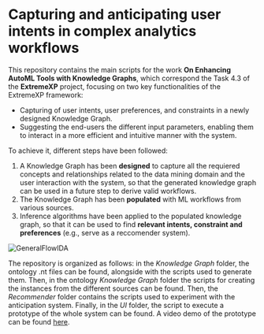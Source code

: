 # Capturing and anticipating user intents in complex analytics workflows

This repository contains the main scripts for the work **On Enhancing AutoML Tools with Knowledge Graphs**, which correspond the Task 4.3 of the **ExtremeXP** project, focusing on two key functionalities of the ExtremeXP framework: 
- Capturing of user intents, user preferences, and constraints in a newly designed Knowledge Graph.
- Suggesting the end-users the different input parameters, enabling them to interact in a more efficient and intuitive manner with the system.


To achieve it, different steps have been followed: 
1. A Knowledge Graph has been **designed** to capture all the requiered concepts and relationships related to the data mining domain and the user interaction with the system, so that the generated knowledge graph can be used in a future step to derive valid workflows.
2. The Knowledge Graph has been **populated** with ML workflows from various sources.
3. Inference algorithms have been applied to the populated knowledge graph, so that it can be used to find **relevant intents, constraint and preferences** (e.g., serve as a reccomender system).





![GeneralFlowIDA](https://github.com/gerardponsrecasens/capturing-and-anticipating-ML-intents/assets/95172600/c118b0e4-1122-4560-bae4-5428e7a121ef)


The repository is organized as follows: in the *Knowledge Graph* folder, the ontology .nt files can be found, alongside with the scripts used to generate them. Then, in the ontology *Knowledge Graph* folder the scripts for creating the instances from the different sources can be found. Then, the *Recommender* folder contains the scripts used to experiment with the anticipation system. Finally, in the *UI* folder, the script to execute a prototype of the whole system can be found. A video demo of the prototype can be found [here](https://youtu.be/MMHCoE6yonw).

